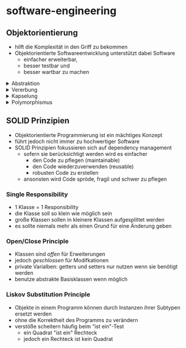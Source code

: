 # software-engineering

## Objektorientierung ##

- hilft die Komplexität in den Griff zu bekommen
- Objektorientierte Softwareentwicklung unterstützt dabei Software
  - einfacher erweiterbar,
  - besser testbar und
  - besser wartbar
zu machen

<details>
  <summary>Abstraktion</summary>

  - interne Implementierungsdetails verborgen
  -	nur „relevante“ Daten angezeigt

</details>

<details>
  <summary>Vererbung</summary>
  
  - Attribute und Methoden werden von einer Klasse zu einer anderen Klasse zur Verfügung gestellt 
  -	Zukünftige Anpassung müssen lediglich an einer Stelle durchgeführt werden
  - Code Wiederverwendung
</details>

<details>
  <summary>Kapselung</summary>
  
  - kontrollierter Zugriff auf Daten 
  -	erhöhte Datensicherheit
</details>

<details>
  <summary>Polymorphismus</summary>
  
  -	erlaubt Attribute und Methoden auszutauschen
</details>

## SOLID Prinzipien ##
- Objektorientierte Programmierung ist ein mächtiges Konzept
- führt jedoch nicht immer zu hochwertiger Software
- SOLID Prinzipien fokussieren sich auf dependency management
  - sofern sie berücksichtigt werden wird es einfacher
    - den Code zu pflegen (maintainable)
    - den Code wiederzuverwenden (reusable)
    - robusten Code zu erstellen
  - ansonsten wird Code spröde, fragil und schwer zu pflegen

### Single Responsibility ###
- 1 Klasse = 1 Responsibility
- die Klasse soll so klein wie möglich sein
- große Klassen sollen in kleinere Klassen aufgesplittet werden
- es sollte niemals mehr als einen Grund für eine Änderung geben

### Open/Close Principle ###
- Klassen sind _offen_ für Erweiterungen
- jedoch _geschlossen_ für Modifkationen
- private Varialben: getters und setters nur nutzen wenn sie benötigt werden
- benutze abstrakte Basisklassen wenn möglich

### Liskov Substitution Principle ###
- Objekte in einem Programm können durch Instanzen ihrer Subtypen ersetzt werden
- ohne die Korrektheit des Programms zu verändern
- verstöße scheitern häufig beim "ist ein"-Test
  - ein Quadrat "ist ein" Rechteck
  - jedoch ein Rechteck ist kein Quadrat

